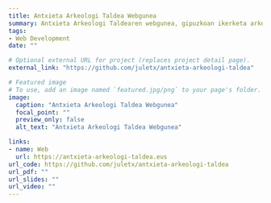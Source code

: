```yaml
---
title: Antxieta Arkeologi Taldea Webgunea
summary: Antxieta Arkeologi Taldearen webgunea, gipuzkoan ikerketa arkeologikoa garatzen duen irabazi asmorik gabeko talde kulturala.
tags:
- Web Development
date: ""

# Optional external URL for project (replaces project detail page).
external_link: "https://github.com/juletx/antxieta-arkeologi-taldea"

# Featured image
# To use, add an image named `featured.jpg/png` to your page's folder. 
image:
  caption: "Antxieta Arkeologi Taldea Webgunea"
  focal_point: ""
  preview_only: false
  alt_text: "Antxieta Arkeologi Taldea Webgunea"

links:
- name: Web
  url: https://antxieta-arkeologi-taldea.eus
url_code: https://github.com/juletx/antxieta-arkeologi-taldea
url_pdf: ""
url_slides: ""
url_video: ""
---
```


